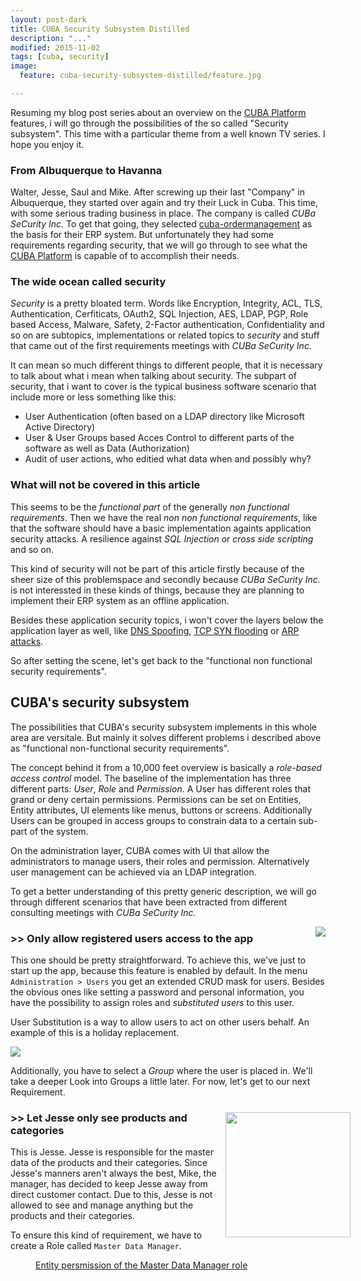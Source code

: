 ```yaml
---
layout: post-dark
title: CUBA Security Subsystem Distilled
description: "..."
modified: 2015-11-02
tags: [cuba, security]
image:
  feature: cuba-security-subsystem-distilled/feature.jpg

---
```



Resuming my blog post series about an overview on the [CUBA Platform](https://www.cuba-platform.com) features, i will go through the possibilities of the so called "Security subsystem". This time with a particular theme from a well known TV series. I hope you enjoy it.

<!-- more -->

### From Albuquerque to Havanna
Walter, Jesse, Saul and Mike. After screwing up their last "Company" in Albuquerque, they started over again and try their Luck in Cuba. This time, with some serious trading business in place. The company is called *CUBa SeCurity Inc.* To get that going, they selected [cuba-ordermanagement](https://github.com/mariodavid/cuba-ordermanagement) as the basis for their ERP system. But unfortunately they had some requirements regarding security, that we will go through to see what the [CUBA Platform](https://www.cuba-platform.com) is capable of to accomplish their needs.

### The wide ocean called security

*Security* is a pretty bloated term. Words like Encryption, Integrity, ACL, TLS, Authentication, Cerfiticats, OAuth2, SQL Injection, AES, LDAP, PGP, Role based Access, Malware, Safety, 2-Factor authentication, Confidentiality and so on are subtopics, implementations or related topics to *security* and stuff that came out of the first requirements meetings with *CUBa SeCurity Inc.*

It can mean so much different things to different people, that it is necessary to talk about what i mean when talking about security. The subpart of security, that i want to cover is the typical business software scenario that include more or less something like this:

* User Authentication (often based on a LDAP directory like Microsoft Active Directory)
* User & User Groups based Acces Control to different parts of the software as well as Data (Authorization)
* Audit of user actions, who editied what data when and possibly why?


### What will not be covered in this article

This seems to be the *functional part* of the generally *non functional requirements*. Then we have the real *non non functional requirements*, like that the software should have a basic implementation againts application security attacks. A resilience against *SQL Injection* or *cross side scripting* and so on. 

This kind of security will not be part of this article firstly because of the sheer size of this problemspace and secondly because *CUBa SeCurity Inc.* is not interessted in these kinds of things, because they are planning to implement their ERP system as an offline application. 

Besides these application security topics, i won't cover the layers below the application layer as well, like [DNS Spoofing](http://www.windowsecurity.com/articles-tutorials/authentication_and_encryption/Understanding-Man-in-the-Middle-Attacks-ARP-Part2.html), [TCP SYN flooding](http://www.cisco.com/web/about/ac123/ac147/archived_issues/ipj_9-4/syn_flooding_attacks.html) or [ARP attacks](https://en.wikipedia.org/wiki/ARP_spoofing).

So after setting the scene, let's get back to the "functional non functional security requirements".

## CUBA's security subsystem

The possibilities that CUBA's security subsystem implements in this whole area are versitale. But mainly it solves different problems i described above as "functional non-functional security requirements". 

The concept behind it from a 10,000 feet overview is basically a *role-based access control* model. The baseline of the implementation has three different parts: *User*, *Role* and *Permission*. A User has different roles that grand or deny certain permissions. Permissions can be set on Entities, Entity attributes, UI elements like menus, buttons or screens. Additionally Users can be grouped in access groups to constrain data to a certain sub-part of the system.

On the administration layer, CUBA comes with UI that allow the administrators to manage users, their roles and permission. Alternatively user management can be achieved via an LDAP integration.

To get a better understanding of this pretty generic description, we will go through different scenarios that have been extracted from different consulting meetings with *CUBa SeCurity Inc.*


<img style="float:right" src="{{site.url}}/images/cuba-security-subsystem-distilled/cuba-login-dark.png">

### >> Only allow registered users access to the app

This one should be pretty straightforward. To achieve this, we've just to start up the app, because this feature is enabled by default. In the menu <code>Administration > Users</code> you get an extended CRUD mask for users. Besides the obvious ones like setting a password and personal information, you have the possibility to assign roles and *substituted users* to this user. 

User Substitution is a way to allow users to act on other users behalf. An example of this is a holiday replacement.

<img src="{{site.url}}/images/cuba-security-subsystem-distilled/create-new-user-dark.png">

Additionally, you have to select a *Group* where the user is placed in. We'll take a deeper Look into Groups a little later. For now, let's get to our next Requirement.



<img style="float:right; width:200px; padding: 10px; margin-right:-50px;" src="{{site.url}}/images/cuba-security-subsystem-distilled/jesse-pinkman.png">

### >> Let Jesse only see products and categories

This is Jesse. Jesse is responsible for the master data of the products and their categories. Since Jesse's manners aren't always the best, Mike, the manager, has decided to keep Jesse away from direct customer contact. Due to this, Jesse is not allowed to see and manage anything but the products and their categories.

To ensure this kind of requirement, we have to create a Role called <code>Master Data Manager</code>.


<figure class="center">
	<a href="{{ site.url }}/images/cuba-security-subsystem-distilled/master-data-manager-role.png"><img src="{{ site.url }}/images/cuba-security-subsystem-distilled/master-data-manager-role.png" alt=""></a>
	<figcaption><a href="{{ site.url }}/images/cuba-security-subsystem-distilled/master-data-manager-role.png" title="Entity persmission of the Master Data Manager role">Entity persmission of the Master Data Manager role</a></figcaption>
</figure>